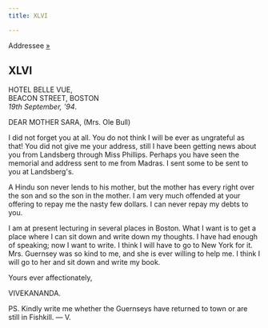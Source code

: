 ```yaml
---
title: XLVI

---
```





  

  
Addressee [»](048_mrs_bull.htm)

## XLVI

HOTEL BELLE VUE,  
BEACON STREET, BOSTON  
*19th September, '94*.

DEAR MOTHER SARA, (Mrs. Ole Bull)

I did not forget you at all. You do not think I will be ever as
ungrateful as that! You did not give me your address, still I have been
getting news about you from Landsberg through Miss Phillips. Perhaps you
have seen the memorial and address sent to me from Madras. I sent some
to be sent to you at Landsberg's.

A Hindu son never lends to his mother, but the mother has every right
over the son and so the son in the mother. I am very much offended at
your offering to repay me the nasty few dollars. I can never repay my
debts to you.

I am at present lecturing in several places in Boston. What I want is to
get a place where I can sit down and write down my thoughts. I have had
enough of speaking; now I want to write. I think I will have to go to
New York for it. Mrs. Guernsey was so kind to me, and she is ever
willing to help me. I think I will go to her and sit down and write my
book.

Yours ever affectionately,

VIVEKANANDA.

  
PS. Kindly write me whether the Guernseys have returned to town or are
still in Fishkill. — V.


